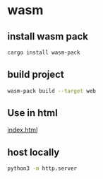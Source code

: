 # wasm

## install wasm pack
```sh
cargo install wasm-pack
```

## build project
```sh
wasm-pack build --target web
```

## Use in html
[index.html](index.html)

## host locally
```sh
python3 -m http.server
```

